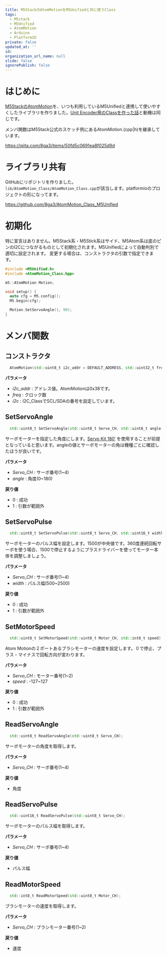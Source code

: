 ```yaml
---
title: M5StackのAtomMotionをM5Unifiedと共に使うClass
tags:
  - M5stack
  - M5Unified
  - AtomMotion
  - Arduino
  - PlatformIO
private: false
updated_at: ''
id: 
organization_url_name: null
slide: false
ignorePublish: false
---
```

# はじめに

[M5StackのAtomMotion](https://shop.m5stack.com/products/atom-motion-kit-with-motor-and-servo-driver-stm32f0)を、いつも利用しているM5Unifiedと連携して使いやすくしたライブラリを作りました。[Unit Encoder用のClassを作った話](https://qiita.com/8ga3/items/50fd5c0691ea8f025d9d)と動機は同じです。

メンバ関数はM5Stack公式のスケッチ例にあるAtomMotion.(cpp|h)を継承しています。

https://qiita.com/8ga3/items/50fd5c0691ea8f025d9d

# ライブラリ共有

GitHubにリポジトリを作りました。`lib/AtomMotion_Class/AtomMotion_Class.cpp`が該当します。platformioのプロジェクトの形になってます。

https://github.com/8ga3/AtomMotion_Class_M5Unified

# 初期化

特に宣言はありません。M5Stack系・M5Stick系はサイド、M5Atom系は底のピンのI2Cにつながるものとして初期化されます。M5Unifiedによって自動判別で適切に設定されます。
変更する場合は、コンストラクタの引数で指定できます。

```cpp:main.cpp
#include <M5Unified.h>
#include <AtomMotion_Class.hpp>

m5::AtomMotion Motion;

void setup() {
  auto cfg = M5.config();
  M5.begin(cfg);

  Motion.SetServoAngle(1, 90);
}
```

# メンバ関数

## コンストラクタ

```cpp
  AtomMotion(std::uint8_t i2c_addr = DEFAULT_ADDRESS, std::uint32_t freq = 400000, I2C_Class* i2c = &In_I2C);
```

**パラメータ**
* *i2c_addr* : アドレス値。AtomMotionは0x38です。
* *freq* : クロック数
* *i2c* : I2C_ClassでSCL/SDAの番号を設定しています。

## SetServoAngle

```cpp
  std::uint8_t SetServoAngle(std::uint8_t Servo_CH, std::uint8_t angle);
```

サーボモーターを指定した角度にします。[Servo Kit 180‘](https://shop.m5stack.com/products/servo-kit-180) を使用することが前提となっていると思います。angleの値とサーボモーターの角は機種ごとに確認したほうが良いです。

**パラメータ**
* *Servo_CH* : サーボ番号(1~4)
* *angle* : 角度(0~180)

**戻り値**
* 0 : 成功
* 1 : 引数が範囲外

## SetServoPulse

```cpp
  std::uint8_t SetServoPulse(std::uint8_t Servo_CH, std::uint16_t width);
```

サーボモーターのパルス幅を設定します。1500が中央値です。360度連続回転サーボを使う場合、1500で停止するようにプラスドライバーを使ってモーター本体を調整しましょう。

**パラメータ**
* *Servo_CH* : サーボ番号(1~4)
* *width* : パルス幅(500~2500)

**戻り値**
* 0 : 成功
* 1 : 引数が範囲外

## SetMotorSpeed

```cpp
  std::uint8_t SetMotorSpeed(std::uint8_t Motor_CH, std::int8_t speed);
```

Atom Motionの２ポートあるブラシモーターの速度を設定します。０で停止、プラス・マイナスで回転方向が変わります。

**パラメータ**
* *Servo_CH* : モーター番号(1~2)
* *speed* : -127~127

**戻り値**
* 0 : 成功
* 1 : 引数が範囲外

## ReadServoAngle

```cpp
  std::uint8_t ReadServoAngle(std::uint8_t Servo_CH);
```

サーボモーターの角度を取得します。

**パラメータ**
* *Servo_CH* : サーボ番号(1~4)

**戻り値**
* 角度

## ReadServoPulse

```cpp
  std::uint16_t ReadServoPulse(std::uint8_t Servo_CH);
```

サーボモーターのパルス幅を取得します。

**パラメータ**
* *Servo_CH* : サーボ番号(1~4)

**戻り値**
* パルス幅

## ReadMotorSpeed

```cpp
  std::int8_t ReadMotorSpeed(std::uint8_t Motor_CH);
```

ブラシモーターの速度を取得します。

**パラメータ**
* *Servo_CH* : ブラシモーター番号(1~2)

**戻り値**
* 速度
